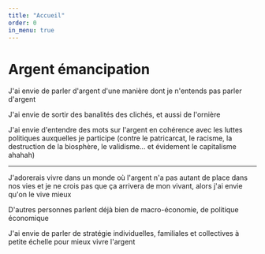 ```yaml
---
title: "Accueil"
order: 0
in_menu: true
---
```

# Argent émancipation

J'ai envie de parler d'argent d'une manière dont je n'entends pas parler d'argent

J'ai envie de sortir des banalités des clichés, et aussi de l'ornière

J'ai envie d'entendre des mots sur l'argent en cohérence avec les luttes politiques auxquelles je participe (contre le patricarcat, le racisme, la destruction de la biosphère, le validisme... et évidement le capitalisme ahahah)

---

J'adorerais vivre dans un monde où l'argent n'a pas autant de place dans nos vies
et je ne crois pas que ça arrivera de mon vivant, alors j'ai envie qu'on le vive mieux

D'autres personnes parlent déjà bien de macro-économie, de politique économique

J'ai envie de parler de stratégie individuelles, familiales et collectives à petite échelle pour mieux vivre l'argent 